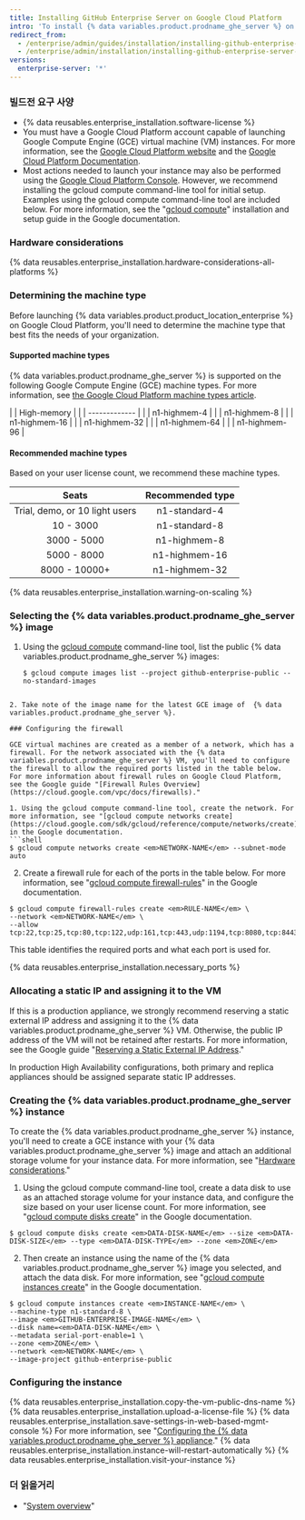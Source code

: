 ```yaml
---
title: Installing GitHub Enterprise Server on Google Cloud Platform
intro: 'To install {% data variables.product.prodname_ghe_server %} on Google Cloud Platform, you must deploy onto a supported machine type and use a persistent standard disk or a persistent SSD.'
redirect_from:
  - /enterprise/admin/guides/installation/installing-github-enterprise-on-google-cloud-platform/
  - /enterprise/admin/installation/installing-github-enterprise-server-on-google-cloud-platform
versions:
  enterprise-server: '*'
---
```


### 빌드전 요구 사양

- {% data reusables.enterprise_installation.software-license %}
- You must have a Google Cloud Platform account capable of launching Google Compute Engine (GCE) virtual machine (VM) instances. For more information, see the [Google Cloud Platform website](https://cloud.google.com/) and the [Google Cloud Platform Documentation](https://cloud.google.com/docs/).
- Most actions needed to launch your instance may also be performed using the [Google Cloud Platform Console](https://cloud.google.com/compute/docs/console). However, we recommend installing the gcloud compute command-line tool for initial setup. Examples using the gcloud compute command-line tool are included below. For more information, see the "[gcloud compute](https://cloud.google.com/compute/docs/gcloud-compute/)" installation and setup guide in the Google documentation.

### Hardware considerations

{% data reusables.enterprise_installation.hardware-considerations-all-platforms %}

### Determining the machine type

Before launching {% data variables.product.product_location_enterprise %} on Google Cloud Platform, you'll need to determine the machine type that best fits the needs of your organization.

#### Supported machine types

{% data variables.product.prodname_ghe_server %} is supported on the following Google Compute Engine (GCE) machine types. For more information, see [the Google Cloud Platform machine types article](https://cloud.google.com/compute/docs/machine-types).

|  | High-memory   |
|  | ------------- |
|  | n1-highmem-4  |
|  | n1-highmem-8  |
|  | n1-highmem-16 |
|  | n1-highmem-32 |
|  | n1-highmem-64 |
|  | n1-highmem-96 |

#### Recommended machine types

Based on your user license count, we recommend these machine types.

|             Seats              | Recommended type |
|:------------------------------:|:----------------:|
| Trial, demo, or 10 light users |  n1-standard-4   |
|           10 - 3000            |  n1-standard-8   |
|          3000 - 5000           |   n1-highmem-8   |
|          5000 - 8000           |  n1-highmem-16   |
|         8000 - 10000+          |  n1-highmem-32   |

{% data reusables.enterprise_installation.warning-on-scaling %}

### Selecting the {% data variables.product.prodname_ghe_server %} image

1. Using the [gcloud compute](https://cloud.google.com/compute/docs/gcloud-compute/) command-line tool, list the public {% data variables.product.prodname_ghe_server %} images:
   ```shell
   $ gcloud compute images list --project github-enterprise-public --no-standard-images
  ```

2. Take note of the image name for the latest GCE image of  {% data variables.product.prodname_ghe_server %}.

### Configuring the firewall

GCE virtual machines are created as a member of a network, which has a firewall. For the network associated with the {% data variables.product.prodname_ghe_server %} VM, you'll need to configure the firewall to allow the required ports listed in the table below. For more information about firewall rules on Google Cloud Platform, see the Google guide "[Firewall Rules Overview](https://cloud.google.com/vpc/docs/firewalls)."

1. Using the gcloud compute command-line tool, create the network. For more information, see "[gcloud compute networks create](https://cloud.google.com/sdk/gcloud/reference/compute/networks/create)" in the Google documentation.
  ```shell
  $ gcloud compute networks create <em>NETWORK-NAME</em> --subnet-mode auto
  ```
2. Create a firewall rule for each of the ports in the table below. For more information, see "[gcloud compute firewall-rules](https://cloud.google.com/sdk/gcloud/reference/compute/firewall-rules/)" in the Google documentation.
  ```shell
  $ gcloud compute firewall-rules create <em>RULE-NAME</em> \
  --network <em>NETWORK-NAME</em> \
  --allow tcp:22,tcp:25,tcp:80,tcp:122,udp:161,tcp:443,udp:1194,tcp:8080,tcp:8443,tcp:9418,icmp
  ```
  This table identifies the required ports and what each port is used for.

  {% data reusables.enterprise_installation.necessary_ports %}

### Allocating a static IP and assigning it to the VM

If this is a production appliance, we strongly recommend reserving a static external IP address and assigning it to the {% data variables.product.prodname_ghe_server %} VM. Otherwise, the public IP address of the VM will not be retained after restarts. For more information, see the Google guide "[Reserving a Static External IP Address](https://cloud.google.com/compute/docs/configure-instance-ip-addresses)."

In production High Availability configurations, both primary and replica appliances should be assigned separate static IP addresses.

### Creating the {% data variables.product.prodname_ghe_server %} instance

To create the {% data variables.product.prodname_ghe_server %} instance, you'll need to create a GCE instance with your {% data variables.product.prodname_ghe_server %} image and attach an additional storage volume for your instance data. For more information, see "[Hardware considerations](#hardware-considerations)."

1. Using the gcloud compute command-line tool, create a data disk to use as an attached storage volume for your instance data, and configure the size based on your user license count. For more information, see "[gcloud compute disks create](https://cloud.google.com/sdk/gcloud/reference/compute/disks/create)" in the Google documentation.
  ```shell
  $ gcloud compute disks create <em>DATA-DISK-NAME</em> --size <em>DATA-DISK-SIZE</em> --type <em>DATA-DISK-TYPE</em> --zone <em>ZONE</em>
  ```

2. Then create an instance using the name of the {% data variables.product.prodname_ghe_server %} image you selected, and attach the data disk. For more information, see "[gcloud compute instances create](https://cloud.google.com/sdk/gcloud/reference/compute/instances/create)" in the Google documentation.
  ```shell
  $ gcloud compute instances create <em>INSTANCE-NAME</em> \
  --machine-type n1-standard-8 \
  --image <em>GITHUB-ENTERPRISE-IMAGE-NAME</em> \
  --disk name=<em>DATA-DISK-NAME</em> \
  --metadata serial-port-enable=1 \
  --zone <em>ZONE</em> \
  --network <em>NETWORK-NAME</em> \
  --image-project github-enterprise-public
  ```

### Configuring the instance

{% data reusables.enterprise_installation.copy-the-vm-public-dns-name %}
{% data reusables.enterprise_installation.upload-a-license-file %}
{% data reusables.enterprise_installation.save-settings-in-web-based-mgmt-console %} For more information, see "[Configuring the {% data variables.product.prodname_ghe_server %} appliance](/enterprise/admin/guides/installation/configuring-the-github-enterprise-server-appliance)."
{% data reusables.enterprise_installation.instance-will-restart-automatically %}
{% data reusables.enterprise_installation.visit-your-instance %}

### 더 읽을거리

- "[System overview](/enterprise/admin/guides/installation/system-overview)"
